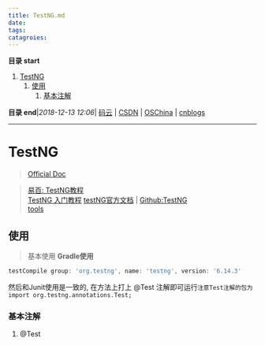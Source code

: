```yaml
---
title: TestNG.md
date: 
tags: 
catagroies: 
---
```


**目录 start**
 
1. [TestNG](#testng)
    1. [使用](#使用)
        1. [基本注解](#基本注解)

**目录 end**|_2018-12-13 12:06_| [码云](https://gitee.com/gin9) | [CSDN](http://blog.csdn.net/kcp606) | [OSChina](https://my.oschina.net/kcp1104) | [cnblogs](http://www.cnblogs.com/kuangcp)
****************************************
# TestNG
> [Official Doc](http://testng.org/doc/documentation-main.html) 

> [易百: TestNG教程](https://www.yiibai.com/testng/)  
> [TestNG 入门教程](http://www.cnblogs.com/TankXiao/p/3888070.html) 
> [testNG官方文档](http://testng.org/doc/index.html) | [Github:TestNG](https://github.com/cbeust/testng)  
> [tools](http://toolsqa.com/selenium-webdriver/testng-introduction/)

## 使用
> 基本使用
**Gradle使用**
```groovy
testCompile group: 'org.testng', name: 'testng', version: '6.14.3'
```
然后和Junit使用是一致的, 在方法上打上 @Test 注解即可运行`注意Test注解的包为 import org.testng.annotations.Test;`


### 基本注解
1. @Test

